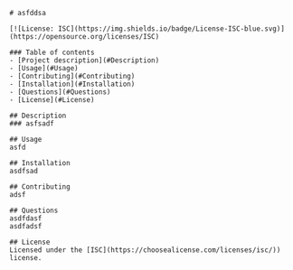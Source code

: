 
    # asfddsa

    [![License: ISC](https://img.shields.io/badge/License-ISC-blue.svg)](https://opensource.org/licenses/ISC)

    ### Table of contents
    - [Project description](#Description)
    - [Usage](#Usage)
    - [Contributing](#Contributing)
    - [Installation](#Installation)
    - [Questions](#Questions)
    - [License](#License)

    ## Description
    ### asfsadf

    ## Usage
    asfd

    ## Installation
    asdfsad

    ## Contributing
    adsf

    ## Questions
    asdfdasf
    asdfadsf

    ## License
    Licensed under the [ISC](https://choosealicense.com/licenses/isc/)) license.
    